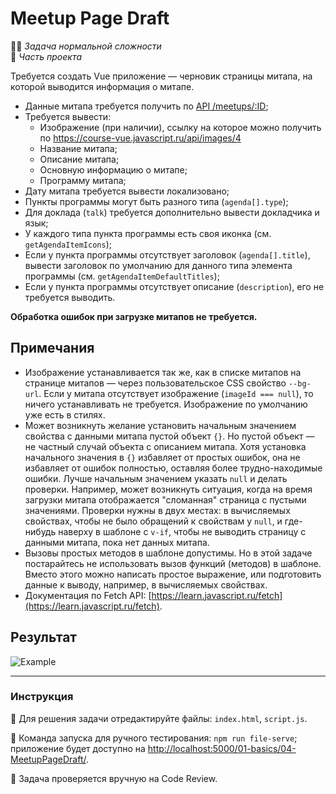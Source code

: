 # Meetup Page Draft

👷🏻 _Задача нормальной сложности_<br />
💼 _Часть проекта_

<!--start_statement-->
Требуется создать Vue приложение — черновик страницы митапа, на которой выводится информация о митапе.
- Данные митапа требуется получить по [API /meetups/:ID](https://course-vue.javascript.ru/api/#/Meetups/MeetupsController_findById);
- Требуется вывести:
  - Изображение (при наличии), ссылку на которое можно получить по https://course-vue.javascript.ru/api/images/4
  - Название митапа;
  - Описание митапа;
  - Основную информацию о митапе;
  - Программу митапа;
- Дату митапа требуется вывести локализовано;
- Пункты программы могут быть разного типа (`agenda[].type`);
- Для доклада (`talk`) требуется дополнительно вывести докладчика и язык;
- У каждого типа пункта программы есть своя иконка (см. `getAgendaItemIcons`);
- Если у пункта программы отсутствует заголовок (`agenda[].title`), вывести заголовок по умолчанию для данного типа элемента программы (см. `getAgendaItemDefaultTitles`);
- Если у пункта программы отсутствует описание (`description`), его не требуется выводить.

**Обработка ошибок при загрузке митапов не требуется.**

## Примечания

- Изображение устанавливается так же, как в списке митапов на странице митапов — через пользовательское CSS свойство `--bg-url`. Если у митапа отсутствует изображение (`imageId === null`), то ничего устанавливать не требуется. Изображение по умолчанию уже есть в стилях.
- Может возникнуть желание установить начальным значением свойства с данными митапа пустой объект `{}`. Но пустой объект — не частный случай объекта с описанием митапа. Хотя установка начального значения в `{}` избавляет от простых ошибок, она не избавляет от ошибок полностью, оставляя более трудно-находимые ошибки. Лучше начальным значением указать `null` и делать проверки. Например, может возникнуть ситуация, когда на время загрузки митапа отображается "сломанная" страница с пустыми значениями. Проверки нужны в двух местах: в вычисляемых свойствах, чтобы не было обращений к свойствам у `null`, и где-нибудь наверху в шаблоне с `v-if`, чтобы не выводить страницу с данными митапа, пока нет данных митапа.
- Вызовы простых методов в шаблоне допустимы. Но в этой задаче постарайтесь не использовать вызов функций (методов) в шаблоне. Вместо этого можно написать простое выражение, или подготовить данные к выводу, например, в вычисляемых свойствах.
- Документация по Fetch API: [https://learn.javascript.ru/fetch](https://learn.javascript.ru/fetch).

## Результат

<img src="https://i.imgur.com/gZFOxnY.png" alt="Example">
<!--end_statement-->

---

### Инструкция

📝 Для решения задачи отредактируйте файлы: `index.html`, `script.js`.

🚀 Команда запуска для ручного тестирования: `npm run file-serve`;<br>
приложение будет доступно на [http://localhost:5000/01-basics/04-MeetupPageDraft/](http://localhost:5000/01-basics/04-MeetupPageDraft/).

💬 Задача проверяется вручную на Code Review.
